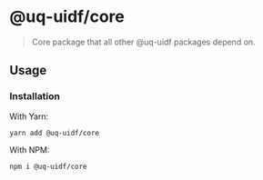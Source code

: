 # @uq-uidf/core

> Core package that all other @uq-uidf packages depend on.

## Usage

### Installation

With Yarn:  
```shell
yarn add @uq-uidf/core
```

With NPM:  
```shell
npm i @uq-uidf/core
```

